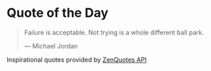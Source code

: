 # Quote of the Day

<!-- QUOTE_START -->
> Failure is acceptable. Not trying is a whole different ball park.
>
> — Michael Jordan

Inspirational quotes provided by <a href="https://zenquotes.io/" target="_blank">ZenQuotes API</a>
<!-- QUOTE_END -->